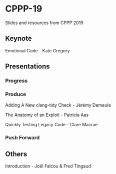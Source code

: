 # CPPP-19

Slides and resources from CPPP 2019

## Keynote

Emotional Code - Kate Gregory

## Presentations

### Progress

### Produce

Adding A New clang-tidy Check - Jérémy Demeule

The Anatomy of an Exploit - Patricia Aas

Quickly Testing Legacy Code - Clare Macrae

### Push Forward

## Others

Introduction - Joël Falcou & Fred Tingaud
